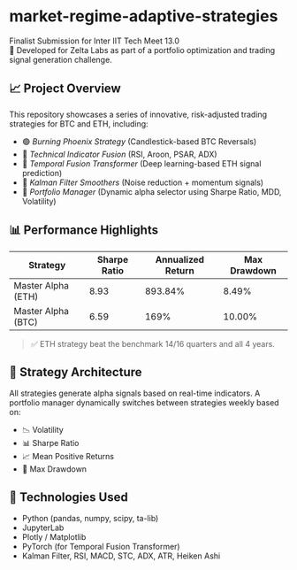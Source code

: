 # market-regime-adaptive-strategies

 Finalist Submission for Inter IIT Tech Meet 13.0  
🏦 Developed for Zelta Labs as part of a portfolio optimization and trading signal generation challenge.

## 📈 Project Overview

This repository showcases a series of innovative, risk-adjusted trading strategies for BTC and ETH, including:

- 🟢 *Burning Phoenix Strategy* (Candlestick-based BTC Reversals)
- 🔵 *Technical Indicator Fusion* (RSI, Aroon, PSAR, ADX)
- 🧠 *Temporal Fusion Transformer* (Deep learning-based ETH signal prediction)
- 🧪 *Kalman Filter Smoothers* (Noise reduction + momentum signals)
- 🧩 *Portfolio Manager* (Dynamic alpha selector using Sharpe Ratio, MDD, Volatility)

## 📊 Performance Highlights

| Strategy            | Sharpe Ratio | Annualized Return | Max Drawdown |
|---------------------|--------------|--------------------|---------------|
| Master Alpha (ETH)  | 8.93         | 893.84%            | 8.49%         |
| Master Alpha (BTC)  | 6.59         | 169%               | 10.00%        |

> ✅ ETH strategy beat the benchmark 14/16 quarters and all 4 years.

## 🧠 Strategy Architecture

All strategies generate alpha signals based on real-time indicators. A portfolio manager dynamically switches between strategies weekly based on:

- 📉 Volatility
- 📊 Sharpe Ratio
- 📈 Mean Positive Returns
- 🛑 Max Drawdown

## 🧪 Technologies Used

- Python (pandas, numpy, scipy, ta-lib)
- JupyterLab
- Plotly / Matplotlib
- PyTorch (for Temporal Fusion Transformer)
- Kalman Filter, RSI, MACD, STC, ADX, ATR, Heiken Ashi

